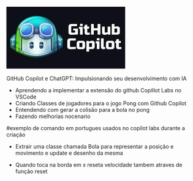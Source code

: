 ![logo](logogitcopilot.jpg)


GitHub Copilot e ChatGPT: Impulsionando seu desenvolvimento com IA

- Aprendendo a implementar a extensão do github Copillot Labs no VSCode
- Criando Classes de jogadores para o jogo Pong com Github Copilot
- Entendendo com gerar a colisão para a bola no pong
- Fazendo melhorias nocenario







#exemplo de comando em portugues usados no copilot labs durante a criação

- Extrair uma classe chamada Bola para representar a posição e movimento e update e desenho da mesma

- Quando toca na borda em x reseta velocidade tambem atraves de função reset